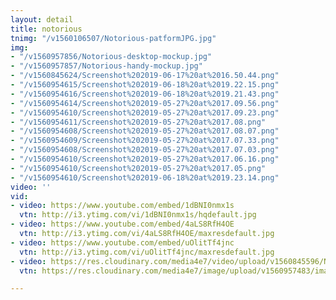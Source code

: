 ```yaml
---
layout: detail
title: notorious
tnimg: "/v1560106507/Notorious-patformJPG.jpg"
img:
- "/v1560957856/Notorious-desktop-mockup.jpg"
- "/v1560957857/Notorious-handy-mockup.jpg"
- "/v1560845624/Screenshot%202019-06-17%20at%2016.50.44.png"
- "/v1560954615/Screenshot%202019-06-18%20at%2019.22.15.png"
- "/v1560954616/Screenshot%202019-06-18%20at%2019.21.43.png"
- "/v1560954614/Screenshot%202019-05-27%20at%2017.09.56.png"
- "/v1560954610/Screenshot%202019-05-27%20at%2017.09.23.png"
- "/v1560954611/Screenshot%202019-05-27%20at%2017.08.png"
- "/v1560954608/Screenshot%202019-05-27%20at%2017.08.07.png"
- "/v1560954609/Screenshot%202019-05-27%20at%2017.07.33.png"
- "/v1560954608/Screenshot%202019-05-27%20at%2017.07.03.png"
- "/v1560954610/Screenshot%202019-05-27%20at%2017.06.16.png"
- "/v1560954610/Screenshot%202019-05-27%20at%2017.05.png"
- "/v1560954610/Screenshot%202019-06-18%20at%2019.23.14.png"
video: ''
vid:
- video: https://www.youtube.com/embed/1dBNI0nmx1s
  vtn: http://i3.ytimg.com/vi/1dBNI0nmx1s/hqdefault.jpg
- video: https://www.youtube.com/embed/4aLS8RfH4OE
  vtn: http://i3.ytimg.com/vi/4aLS8RfH4OE/maxresdefault.jpg
- video: https://www.youtube.com/embed/uOlitTf4jnc
  vtn: http://i3.ytimg.com/vi/uOlitTf4jnc/maxresdefault.jpg
- video: https://res.cloudinary.com/media4e7/video/upload/v1560845596/Notorious_MASTER_V3_4_xdrndw.mp4
  vtn: https://res.cloudinary.com/media4e7/image/upload/v1560957483/image001_4_ws9aff.png

---
```

